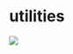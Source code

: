 # utilities
![](https://ci.appveyor.com/api/projects/status/github/sunneo/utilities?branch=master&svg=true)

